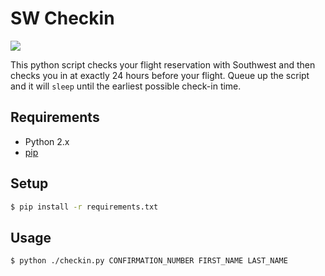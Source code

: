 # SW Checkin

![](http://www.southwest-heart.com/img/heart/heart_1.jpg)

This python script checks your flight reservation with Southwest and then checks you in at exactly 24 hours before your flight.  Queue up the script and it will `sleep` until the earliest possible check-in time.

## Requirements

* Python 2.x
* [pip](https://pypi.python.org/pypi/pip)

## Setup

```bash
$ pip install -r requirements.txt
```

## Usage

```bash
$ python ./checkin.py CONFIRMATION_NUMBER FIRST_NAME LAST_NAME
```
